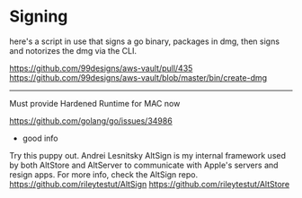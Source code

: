 # Signing




here's a script in use that signs a go binary, packages in dmg, then signs and notorizes the dmg via the CLI.

https://github.com/99designs/aws-vault/pull/435
https://github.com/99designs/aws-vault/blob/master/bin/create-dmg


---

Must provide Hardened Runtime for MAC now

https://github.com/golang/go/issues/34986
- good info



Try this puppy out.
Andrei Lesnitsky
AltSign is my internal framework used by both AltStore and AltServer to communicate with Apple's servers and resign apps. For more info, check the AltSign repo.
https://github.com/rileytestut/AltSign
https://github.com/rileytestut/AltStore

